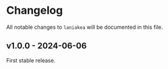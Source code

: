 # Changelog

All notable changes to `laniakea` will be documented in this file.

## v1.0.0 - 2024-06-06

First stable release.
